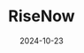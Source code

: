 ---  
layout: startup_page  
title: "RiseNow"  
id: "risenow.com"  
permalink: "/risenowrisenow.com10232024/"  
website: "https://www.risenow.com/"  
funding_round: ""  
funding_amount: ""  
investors: "Achieve Partners"  
about: "RiseNow is a strategy design and execution firm that builds and powers ground-breaking procurement and supply chain practices. They focus on talent and operating models to transform daily work, helping organizations integrate technology for enhanced relationships and outcomes. RiseNow also offers an apprenticeship program, RiseTalent, focused on digital procurement and supply chain."  
markets: "Procurement, Supply Chain, Inventory Management, Consulting, Health Care, Logistics"  
hq: "Leawood, Kansas, United States"  
founded_year: "2010"  
linkedin: "https://www.linkedin.com/company/risenow"  
twitter: "https://twitter.com/RiseNowLLC"  
instagram: ""  
facebook: "https://www.facebook.com/RiseNow-352809221831501/"  
crunchbase: "https://www.crunchbase.com/organization/risenow"  
pitchbook: ""  

date_display: "23-Oct-2024"  
date: "2024-10-23"

# SEO Optimization  
meta_title: "RiseNow"  
meta_description: "RiseNow, RiseNow is a strategy design and execution firm that builds and powers ground-breaking procurement and supply chain practices. They focus on talent an..."  
meta_keywords: "RiseNow, Procurement, Supply Chain, Inventory Management, Consulting, Health Care, Logistics,  funding"  
canonical_url: "https://startup.projectstartups.com/risenowrisenow.com10232024/"  
---